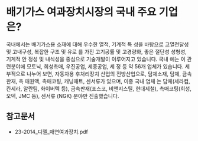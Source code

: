 # 배기가스 여과장치시장의 국내 주요 기업은?

국내에서는 배기가스용 소재에 대해 우수한 열적, 기계적 특
성을 바탕으로 고열전달성 및 고내구성, 복잡한 구조 및 유로
를 가진 고기공률 및 고경량화, 좋은 절단성 성형성, 기계적 안
정성 및 내식성을 중심으로 기술개발이 이루어지고 있습니다. 국내
에는 이 관련분야에 모토닉, 희성촉매, 우진공업, 세종공업, 세
정 등 약 56개 업체가 있습니다. 세부적으로 나누어 보면, 자동차용
후처리장치 산업의 전방산업으로, 담체소재, 담체, 금속판재, 촉
매원액, 촉매코팅, 캐닝매트, 센서류가 있으며, 이중 국내 업체
는 담체(세라컴, 칸세라, 알란팀, 화이버텍 등), 금속판재(포스코,
비앤지스틸, 현대제철), 촉매코팅(희성, 오덱, JMC 등), 센서류
(NGK) 분야만 진출했습니다. 


## 참고문서
- 23-2014_디젤_매연여과장치.pdf